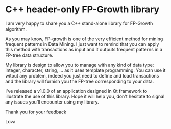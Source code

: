 # C++ header-only FP-Growth library

I am very happy to share you a C++ stand-alone library for FP-Growth algorithm.

As you may know, FP-growth is one of the very efficient method for mining frequent patterns in Data Mining. 
I just want to remind that you can apply this method with transactions as input and it outputs frequent patterns in a FP-tree data structure.

My library is design to allow you to manage with any kind of data type: integer, character, string, ... as it uses template programming. You can use it witout any problem, indeed you just need to define and load transactions and the library will furnish you the FP-tree corresponding to your data.

I've released a v1.0.0 of an application designed in Qt framework to illustrate the use of this library.
Hope it will help you, don't hesitate to signal any issues you'll encounter using my library.

Thank you for your feedback

Lova



